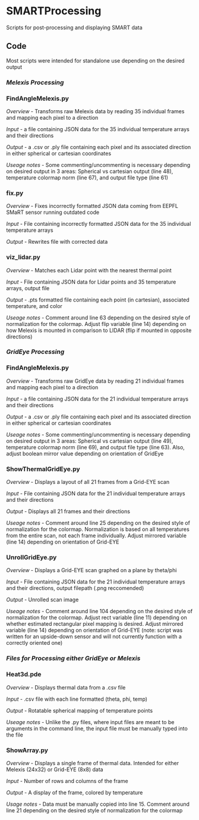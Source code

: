 # SMARTProcessing
Scripts for post-processing and displaying SMART data

## Code
Most scripts were intended for standalone use depending on the desired output

### *Melexis Processing*

### FindAngleMelexis.py
*Overview* - Transforms raw Melexis data by reading 35 individual frames and mapping each pixel to a direction

*Input* - a file containing JSON data for the 35 individual temperature arrays and their directions

*Output* - a .csv or .ply file containing each pixel and its associated direction in either spherical or cartesian coordinates

*Useage notes* - Some commenting/uncommenting is necessary depending on desired output in 3 areas: Spherical vs cartesian output (line 48), temperature colormap norm (line 67), and output file type (line 61)

### fix.py
*Overview* - Fixes incorrectly formatted JSON data coming from EEPFL SMaRT sensor running outdated code

*Input* - File containing incorrectly formatted JSON data for the 35 individual temperature arrays

*Output* - Rewrites file with corrected data

### viz_lidar.py
*Overview* - Matches each Lidar point with the nearest thermal point 

*Input* - File containing JSON data for Lidar points and 35 temperature arrays, output file

*Output* - .pts formatted file containing each point (in cartesian), associated temperature, and color

*Useage notes* - Comment around line 63 depending on the desired style of normalization for the colormap. Adjust flip variable (line 14) depending on how Melexis is mounted in comparison to LIDAR (flip if mounted in opposite directions)

### *GridEye Processing*

### FindAngleMelexis.py
*Overview* - Transforms raw GridEye data by reading 21 individual frames and mapping each pixel to a direction

*Input* - a file containing JSON data for the 21 individual temperature arrays and their directions

*Output* - a .csv or .ply file containing each pixel and its associated direction in either spherical or cartesian coordinates

*Useage notes* - Some commenting/uncommenting is necessary depending on desired output in 3 areas: Spherical vs cartesian output (line 49), temperature colormap norm (line 69), and output file type (line 63). Also, adjust boolean mirror value depending on orientation of GridEye

### ShowThermalGridEye.py 
*Overview* - Displays a layout of all 21 frames from a Grid-EYE scan 

*Input* - File containing JSON data for the 21 individual temperature arrays and their directions

*Output* - Displays all 21 frames and their directions

*Useage notes* - Comment around line 25 depending on the desired style of normalization for the colormap. Normalization is based on all temperatures from the entire scan, not each frame individually. Adjust mirrored variable (line 14) depending on orientation of Grid-EYE

### UnrollGridEye.py
*Overview* - Displays a Grid-EYE scan graphed on a plane by theta/phi

*Input* - File containing JSON data for the 21 individual temperature arrays and their directions, output filepath (.png reccomended)

*Output* - Unrolled scan image

*Useage notes* - Comment around line 104 depending on the desired style of normalization for the colormap. Adjust rect variable (line 11) depending on whether estimated rectangular pixel mapping is desired. Adjust mirrored variable (line 14) depending on orientation of Grid-EYE (note: script was written for an upside-down sensor and will not currently function with a correctly oriented one)

### *Files for Processing either GridEye or Melexis*

### Heat3d.pde
*Overview* - Displays thermal data from a .csv file 

*Input* - .csv file with each line formatted (theta, phi, temp)

*Output* - Rotatable spherical mapping of temperature points

*Useage notes* - Unlike the .py files, where input files are meant to be arguments in the command line, the input file must be manually typed into the file

### ShowArray.py
*Overview* - Displays a single frame of thermal data. Intended for either Melexis (24x32) or Grid-EYE (8x8) data

*Input* - Number of rows and columns of the frame

*Output* - A display of the frame, colored by temperature

*Usage notes* - Data must be manually copied into line 15. Comment around line 21 depending on the desired style of normalization for the colormap
